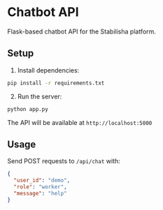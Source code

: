 # Chatbot API

Flask-based chatbot API for the Stabilisha platform.

## Setup

1. Install dependencies:
```bash
pip install -r requirements.txt
```

2. Run the server:
```bash
python app.py
```

The API will be available at `http://localhost:5000`

## Usage

Send POST requests to `/api/chat` with:
```json
{
  "user_id": "demo",
  "role": "worker",
  "message": "help"
}
```